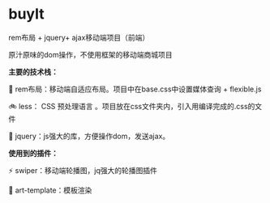 # buyIt
rem布局 + jquery+ ajax移动端项目（前端）

原汁原味的dom操作，不使用框架的移动端商城项目

**主要的技术栈：**

 :dizzy: rem布局：移动端自适应布局。项目中在base.css中设置媒体查询 + flexible.js

 :bike: less： CSS 预处理语言 。项目放在css文件夹内，引入用编译完成的.css的文件

 :helicopter: jquery：js强大的库，方便操作dom，发送ajax。

**使用到的插件：**

 :zap: swiper：移动端轮播图，jq强大的轮播图插件

 :ocean: art-template：模板渲染
